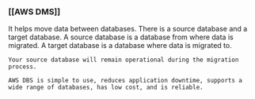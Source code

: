 
### [[AWS DMS]]
It helps move data between databases.
There is a source database and a target database.
A source database is a database from where  data is migrated.
A target database is a database where data is migrated to.

```
Your source database will remain operational during the migration process.

AWS DBS is simple to use, reduces application downtime, supports a wide range of databases, has low cost, and is reliable.
```

